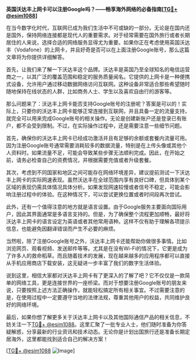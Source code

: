 **英国沃达丰上网卡可以注册Google吗？——畅享海外网络的必备指南[[TG💪+ @esim1088](https://t.me/s/esim1088)]**

在当今数字化时代，互联网已成为我们生活中不可或缺的一部分。无论是在国内还是国外，保持网络连接都是现代人的重要需求。对于经常需要在国外旅行或者长期居住的人来说，选择合适的网络服务显得尤为重要。如果你正在考虑使用英国沃达丰（Vodafone）的上网卡，并且好奇是否可以在上面注册Google账号，那么这篇文章将为你提供详细解答。

首先，让我们来了解一下沃达丰这个品牌。沃达丰是英国乃至全球知名的电信运营商之一，以其广泛的覆盖范围和稳定的服务质量闻名。它提供的上网卡是一种便携式设备，允许用户通过移动数据网络访问互联网。这种设备非常适合那些希望随时随地保持在线状态的人群，比如商务人士、学生以及喜欢自由行的游客等。

那么问题来了：沃达丰上网卡能否支持Google账号的注册呢？答案是可以的！实际上，只要你的沃达丰上网卡能够正常连接到互联网，并且具备一定的流量支持，就完全可以用来完成Google账号的相关操作。无论是创建新账户还是登录已有账户，都不会受到限制。不过，在实际操作过程中，还是需要注意一些细节问题。

首先，确保你的沃达丰上网卡已经成功激活并且有足够的余额或套餐内流量可用。因为注册Google账号通常需要消耗较多的数据流量，特别是在上传头像或其他个人资料时。如果流量不足，可能会导致某些步骤无法顺利完成。因此，在开始之前，请务必检查自己的资费情况，并根据需要充值或者升级套餐。

其次，考虑到不同国家和地区之间可能存在网络环境差异，建议提前测试一下沃达丰上网卡的实际网速表现。虽然沃达丰在全球范围内享有良好口碑，但具体到某个区域的表现仍需具体情况具体分析。如果发现网速较慢或者信号不稳定，可能会影响注册过程中的体验。在这种情况下，可以尝试更换位置或者时间段再次尝试。

此外，还有一个值得注意的地方就是语言设置。由于Google服务主要面向国际用户，因此其界面通常是多语言支持的。但是，为了确保整个流程更加顺畅，最好将沃达丰上网卡的语言设定为英语或者其他常用语种。这样不仅有助于理解各项提示信息，也能避免因翻译错误而产生不必要的麻烦。

当然啦，除了注册Google账号之外，沃达丰上网卡还能帮助你做很多事情。比如浏览网页、观看视频、发送邮件等等。尤其是在没有Wi-Fi的情况下，它更是成为了许多人的救命稻草。而且随着技术的发展，现在越来越多的应用程序都可以直接从手机应用商店下载安装，这无疑进一步丰富了我们的数字生活体验。

说到这里，相信大家都对沃达丰上网卡有了更深入的了解了吧？它不仅仅是一款简单的网络工具，更是连接世界的一座桥梁。而对于想要注册Google账号的朋友来说，只要按照上述方法正确操作，就能轻松搞定所有相关事宜。不过需要注意的是，在使用过程中一定要遵守当地的法律法规，尊重其他用户的权益，共同维护良好的网络环境。

最后，如果你想了解更多关于沃达丰上网卡以及其他国际通信产品的相关信息，不妨关注一下[TG💪+ @esim1088](https://t.me/s/esim1088)。这里汇聚了一批专业人士，他们随时准备为你答疑解惑，分享最新的行业资讯和技术动态。无论你是计划出国旅行还是准备长期定居海外，这里都能找到适合自己的解决方案！

[[TG💪+ @esim1088](https://t.me/s/esim1088) ![Image](https://i.postimg.cc/4NQfJmqS/Snipaste-2025-05-13-00-14-12.png)]
